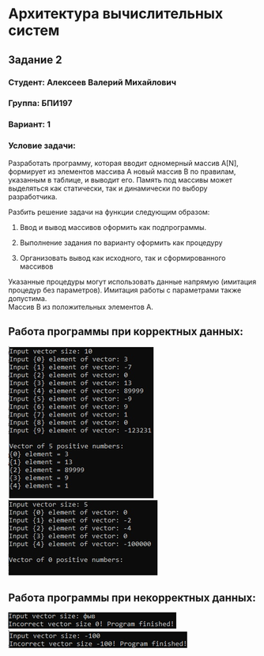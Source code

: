 # Архитектура вычислительных систем 
## Задание 2 

### Студент: Алексеев Валерий Михайлович  
### Группа: БПИ197  
### Вариант: 1  

### Условие задачи:  

Разработать программу, которая вводит одномерный массив A[N], формирует из элементов массива A новый массив B по правилам, указанным в таблице, и выводит его. Память под массивы может выделяться как статически, так и динамически по выбору разработчика.

Разбить решение задачи на функции следующим образом:

1) Ввод и вывод массивов оформить как подпрограммы.  

2) Выполнение задания по варианту оформить как процедуру  

3) Организовать вывод как исходного, так и сформированного массивов  

Указанные процедуры могут использовать данные напрямую (имитация процедур без параметров). Имитация работы с параметрами также допустима.  
Массив B из положительных элементов A.  


## Работа программы при корректных данных:  
![Image alt](https://github.com/vmalekseev/-architecture-of-computing-systems-2-course/blob/main/task-02/screenshots/screenshot_1.jpg)
![Image alt](https://github.com/vmalekseev/-architecture-of-computing-systems-2-course/blob/main/task-02/screenshots/screenshot_2.jpg)  

## Работа программы при некорректных данных:  
![Image alt](https://github.com/vmalekseev/-architecture-of-computing-systems-2-course/blob/main/task-02/screenshots/screenshot_3.jpg)
![Image alt](https://github.com/vmalekseev/-architecture-of-computing-systems-2-course/blob/main/task-02/screenshots/screenshot_4.jpg)
